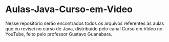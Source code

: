 # Aulas-Java-Curso-em-Video
 Nesse repositório serão encontrados todos os arquivos referentes às aulas que eu revisei no curso de Java, distribuído pelo canal Curso em Vídeo no YouTube, feito pelo professor Gustavo Guanabara.
